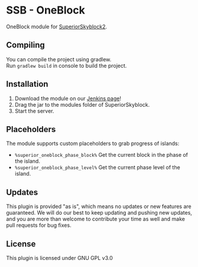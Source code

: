# SSB - OneBlock

OneBlock module for [SuperiorSkyblock2](https://www.spigotmc.org/resources/63905/).

## Compiling

You can compile the project using gradlew.<br>
Run `gradlew build` in console to build the project.<br>

## Installation

1. Download the module on our [Jenkins page](https://hub.bg-software.com/job/SuperiorSkyblock%20Addons/job/OneBlock/)!
2. Drag the jar to the modules folder of SuperiorSkyblock.
3. Start the server.


## Placeholders

The module supports custom placeholders to grab progress of islands:
- `%superior_oneblock_phase_block%` Get the current block in the phase of the island. 
- `%superior_oneblock_phase_level%` Get the current phase level of the island.


## Updates

This plugin is provided "as is", which means no updates or new features are guaranteed. We will do our best to keep 
updating and pushing new updates, and you are more than welcome to contribute your time as well and make pull requests
for bug fixes. 

## License

This plugin is licensed under GNU GPL v3.0
